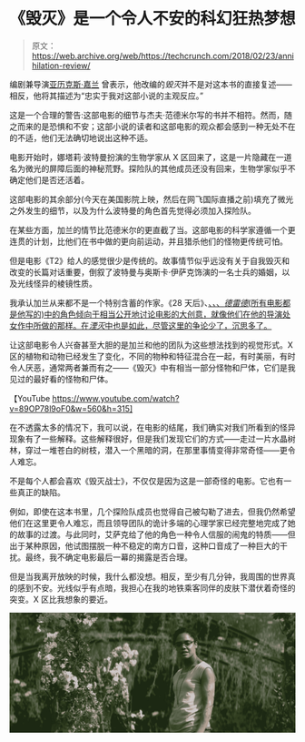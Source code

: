 # 《毁灭》是一个令人不安的科幻狂热梦想

> 原文：<https://web.archive.org/web/https://techcrunch.com/2018/02/23/annihilation-review/>

编剧兼导演[亚历克斯·嘉兰](https://web.archive.org/web/20230328183314/https://www.tor.com/2016/07/26/alex-garland-annihilation-movie-interview-adaptation/) 曾表示，他改编的*毁灭*并不是对这本书的直接复述——相反，他将其描述为“忠实于我对这部小说的主观反应。”

这是一个合理的警告:这部电影的细节与杰夫·范德米尔写的书并不相符。然而，随之而来的是恐惧和不安；这部小说的读者和这部电影的观众都会感到一种无处不在的不适，他们无法确切地说出这种不适。

电影开始时，娜塔莉·波特曼扮演的生物学家从 X 区回来了，这是一片隐藏在一道名为微光的屏障后面的神秘荒野。探险队的其他成员还没有回来，生物学家似乎不确定他们是否还活着。

这部电影的其余部分(今天在美国影院上映，然后在网飞国际直播之前)填充了微光之外发生的细节，以及为什么波特曼的角色首先觉得必须加入探险队。

在某些方面，加兰的情节比范德米尔的更直截了当。这部电影的科学家遵循一个更连贯的计划，比他们在书中做的更向前运动，并且猎杀他们的怪物更传统可怕。

但是电影《T2》给人的感觉很少是传统的。故事情节似乎远没有关于自我毁灭和改变的长篇对话重要，倒叙了波特曼与奥斯卡·伊萨克饰演的一名士兵的婚姻，以及光线怪异的棱镜性质。

我承认加兰从来都不是一个特别含蓄的作家。《28 天后》、[、*、*、*德雷德*(所有电影都是他写的)中的角色倾向于相当公开地讨论电影的大创意，就像他们在](https://web.archive.org/web/20230328183314/https://techcrunch.com/2017/09/04/ten-years-later-sunshine-remains-one-of-the-bleakest-and-most-beautiful-sci-fi-movies-ever-made/)[他的导演处女作中所做的那样。在*湮灭*中也是如此，尽管这里的争论少了，沉思多了。](https://web.archive.org/web/20230328183314/https://techcrunch.com/2015/03/16/swipe-right-on-ava/)

让这部电影令人兴奋甚至大胆的是加兰和他的团队为这些想法找到的视觉形式。X 区的植物和动物已经发生了变化，不同的物种和特征混合在一起，有时美丽，有时令人厌恶，通常两者兼而有之——《毁灭》中有相当一部分怪物和尸体，它们是我见过的最好看的怪物和尸体。

【YouTube https://www.youtube.com/watch?v=89OP78l9oF0&w=560&h=315]

在不透露太多的情况下，我可以说，在电影的结尾，我们确实对我们所看到的怪异现象有了一些解释。这些解释很好，但是我们发现它们的方式——走过一片水晶树林，穿过一堆苍白的树枝，潜入一个黑暗的洞，在那里事情变得非常奇怪——更令人难忘。

不是每个人都会喜欢《毁灭战士》，不仅仅是因为这是一部奇怪的电影。它也有一些真正的缺陷。

例如，即使在这本书里，几个探险队成员也觉得自己被勾勒了进去，但我仍然希望他们在这里更令人难忘，而且领导团队的诡计多端的心理学家已经完整地完成了她的故事的过渡。与此同时，艾萨克给了他的角色一种令人信服的闹鬼的特质——但出于某种原因，他试图摆脱一种不稳定的南方口音，这种口音成了一种巨大的干扰。最终，我不确定电影最后一幕的揭露是否合理。

但是当我离开放映的时候，我什么都没想。相反，至少有几分钟，我周围的世界真的感到不安。光线似乎有点暗，我担心在我的地铁乘客同伴的皮肤下潜伏着奇怪的突变。X 区比我想象的要近。

![Annihilation](img/e15395db3b6b734c586318ca5bbcc845.png)